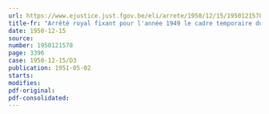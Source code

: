 ```yaml
---
url: https://www.ejustice.just.fgov.be/eli/arrete/1950/12/15/1950121578/justel
title-fr: "Arrêté royal fixant pour l'année 1949 le cadre temporaire du service de recensement général de la population près l'Institut national de Statistique."
date: 1950-12-15
source:
number: 1950121578
page: 3396
case: 1950-12-15/D3
publication: 1951-05-02
starts:
modifies:
pdf-original:
pdf-consolidated:
---
```


